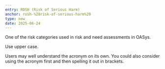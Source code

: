 ```yaml
---
entry: ROSH (Risk of Serious Harm)
anchor: rosh-%28risk-of-serious-harm%29
type: new
date: 2025-06-24
---
```


One of the risk categories used in risk and need assessments in OASys.

Use upper case.

Users may well understand the acronym on its own. You could also consider using the acronym first and then spelling it out in brackets.
